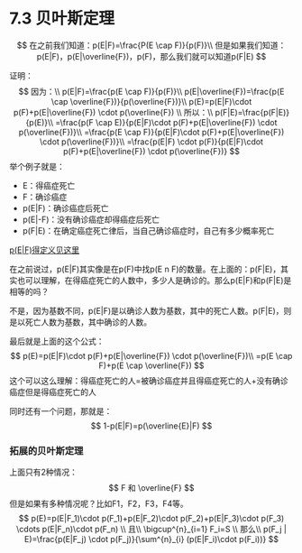 # 7.3 贝叶斯定理

$$
在之前我们知道：p(E|F)=\frac{P(E \cap F)}{p(F)}\\
但是如果我们知道：p(E|F)，p(E|\overline{F})，p(F)，那么我们就可以知道p(F|E)
$$

证明：
$$
因为：\\
p(E|F)=\frac{p(E \cap F)}{p(F)}\\
p(E|\overline{F})=\frac{p(E \cap \overline{F})}{p(\overline{F})}\\
p(E)=p(E|F)\cdot p(F)+p(E|\overline{F}) \cdot p(\overline{F}) \\
所以：\\
p(F|E)=\frac{p(F|E)}{p(E)}\\
=\frac{p(F \cap E)}{p(E|F)\cdot p(F)+p(E|\overline{F}) \cdot p(\overline{F})}\\
=\frac{p(E \cap F)}{p(E|F)\cdot p(F)+p(E|\overline{F}) \cdot p(\overline{F})}\\
=\frac{p(E|F) \cdot p(F)}{p(E|F)\cdot p(F)+p(E|\overline{F}) \cdot p(\overline{F})}
$$
举个例子就是：

- E：得癌症死亡
- F：确诊癌症
- p(E|F)：确诊癌症后死亡
- p(E|-F)：没有确诊癌症却得癌症后死亡
- p(F|E)：在确定癌症死亡律后，当自己确诊癌症时，自己有多少概率死亡

[p(E|F)得定义见这里](https://blog.csdn.net/YQXLLWY/article/details/112596797)

在之前说过，p(E|F)其实像是在p(F)中找p(E n F)的数量。在上面的：p(F|E)，其实也可以理解，在得癌症死亡的人数中，多少人是确诊的。那么p(E|F)和p(F|E)是相等的吗？

不是，因为基数不同，p(E|F)是以确诊人数为基数，其中的死亡人数。p(F|E)，则是以死亡人数为基数，其中确诊的人数。

最后就是上面的这个公式：
$$
p(E)=p(E|F)\cdot p(F)+p(E|\overline{F}) \cdot p(\overline{F})\\
=p(E \cap F)+p(E \cap \overline{F})
$$
这个可以这么理解：得癌症死亡的人=被确诊癌症并且得癌症死亡的人+没有确诊癌症但是得癌症死亡的人

同时还有一个问题，那就是：
$$
1-p(E|F)=p(\overline{E}|F)
$$

### 拓展的贝叶斯定理

上面只有2种情况：
$$
F 和 \overline{F}
$$
但是如果有多种情况呢？比如F1，F2，F3，F4等。
$$
p(E)=p(E|F_1)\cdot p(F_1)+p(E|F_2)\cdot p(F_2)+p(E|F_3)\cdot p(F_3) \cdots p(E|F_n)\cdot p(F_n) \\
且\\
\bigcup^{n}_{i=1} F_i=S \\
那么\\
p(F_j | E)=\frac{p(E|F_j) \cdot p(F_j)}{\sum^{n}_{i} (p(E|F_i)\cdot p(F_i))}
$$


